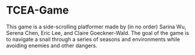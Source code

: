 # TCEA-Game

This game is a side-scrolling platformer made by (in no order) Sarina Wu, Serena Chen, Eric Lee, and Claire Goeckner-Wald.
The goal of the game is to navigate a snail through a series of seasons and environments while avoiding enemies and other
dangers. 
